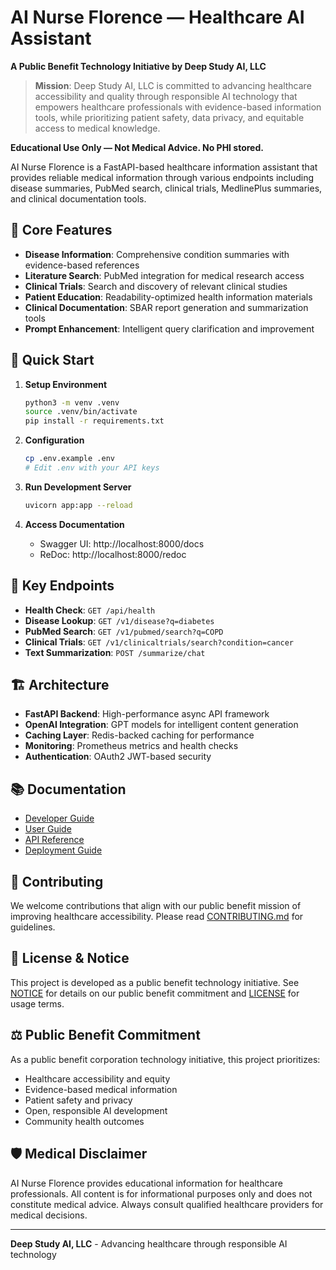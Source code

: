 # AI Nurse Florence — Healthcare AI Assistant

**A Public Benefit Technology Initiative by Deep Study AI, LLC**

> **Mission**: Deep Study AI, LLC is committed to advancing healthcare accessibility and quality through responsible AI technology that empowers healthcare professionals with evidence-based information tools, while prioritizing patient safety, data privacy, and equitable access to medical knowledge.

**Educational Use Only — Not Medical Advice. No PHI stored.**

AI Nurse Florence is a FastAPI-based healthcare information assistant that provides reliable medical information through various endpoints including disease summaries, PubMed search, clinical trials, MedlinePlus summaries, and clinical documentation tools.

## 🏥 Core Features

- **Disease Information**: Comprehensive condition summaries with evidence-based references
- **Literature Search**: PubMed integration for medical research access
- **Clinical Trials**: Search and discovery of relevant clinical studies
- **Patient Education**: Readability-optimized health information materials
- **Clinical Documentation**: SBAR report generation and summarization tools
- **Prompt Enhancement**: Intelligent query clarification and improvement

## 🚀 Quick Start

1. **Setup Environment**
   ```bash
   python3 -m venv .venv
   source .venv/bin/activate
   pip install -r requirements.txt
   ```

2. **Configuration**
   ```bash
   cp .env.example .env
   # Edit .env with your API keys
   ```

3. **Run Development Server**
   ```bash
   uvicorn app:app --reload
   ```

4. **Access Documentation**
   - Swagger UI: http://localhost:8000/docs
   - ReDoc: http://localhost:8000/redoc

## 🔧 Key Endpoints

- **Health Check**: `GET /api/health`
- **Disease Lookup**: `GET /v1/disease?q=diabetes`
- **PubMed Search**: `GET /v1/pubmed/search?q=COPD`
- **Clinical Trials**: `GET /v1/clinicaltrials/search?condition=cancer`
- **Text Summarization**: `POST /summarize/chat`

## 🏗️ Architecture

- **FastAPI Backend**: High-performance async API framework
- **OpenAI Integration**: GPT models for intelligent content generation
- **Caching Layer**: Redis-backed caching for performance
- **Monitoring**: Prometheus metrics and health checks
- **Authentication**: OAuth2 JWT-based security

## 📚 Documentation

- [Developer Guide](docs/developer_guide.md)
- [User Guide](docs/nurse_user_guide.md)
- [API Reference](docs/api_reference.md)
- [Deployment Guide](docs/deployment.md)

## 🤝 Contributing

We welcome contributions that align with our public benefit mission of improving healthcare accessibility. Please read [CONTRIBUTING.md](CONTRIBUTING.md) for guidelines.

## 📜 License & Notice

This project is developed as a public benefit technology initiative. See [NOTICE](NOTICE) for details on our public benefit commitment and [LICENSE](LICENSE) for usage terms.

## ⚖️ Public Benefit Commitment

As a public benefit corporation technology initiative, this project prioritizes:
- Healthcare accessibility and equity
- Evidence-based medical information
- Patient safety and privacy
- Open, responsible AI development
- Community health outcomes

## 🛡️ Medical Disclaimer

AI Nurse Florence provides educational information for healthcare professionals. All content is for informational purposes only and does not constitute medical advice. Always consult qualified healthcare providers for medical decisions.

---

**Deep Study AI, LLC** - Advancing healthcare through responsible AI technology